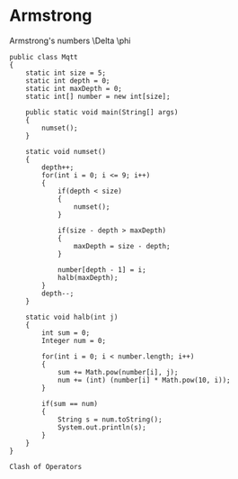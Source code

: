 # Armstrong
Armstrong's numbers
\Delta \phi

    public class Mqtt 
    {
        static int size = 5;
        static int depth = 0;
        static int maxDepth = 0;
        static int[] number = new int[size];
        
        public static void main(String[] args) 
        {        
            numset();
        }
    
        static void numset()
        {
            depth++;
            for(int i = 0; i <= 9; i++)
            {
                if(depth < size)
                {
                    numset();
                }
                
                if(size - depth > maxDepth)
                {
                    maxDepth = size - depth;
                }
                
                number[depth - 1] = i;
                halb(maxDepth);
            }
            depth--;
        }
        
        static void halb(int j)
        {
            int sum = 0;
            Integer num = 0;
            
            for(int i = 0; i < number.length; i++)
            {
                sum += Math.pow(number[i], j);
                num += (int) (number[i] * Math.pow(10, i));
            }
            
            if(sum == num)
            {
                String s = num.toString();
                System.out.println(s);
            }
        }    
    }
    
    Clash of Operators
    
